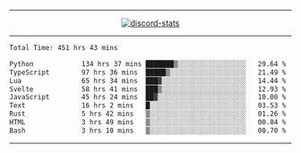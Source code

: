 <a href="https://www.github.com/ripavoid" target="_blank" rel="noreferrer">

-------

<div align='center'>
    <a href='https://discordapp.com/users/825178146797518881'>
        <img align='center' alt='discord-stats' src='https://api.discord-status.me/825178146797518881?nitro&boost=4&gradient=%231e0b1a%2C%23000000%2C%23000000%2C%23160316'></img>
    </a>
</div>

-------

<!--START_SECTION:waka-->

```txt
Total Time: 451 hrs 43 mins

Python            134 hrs 37 mins ███████▒░░░░░░░░░░░░░░░░░   29.64 %
TypeScript        97 hrs 36 mins  █████▒░░░░░░░░░░░░░░░░░░░   21.49 %
Lua               65 hrs 34 mins  ███▓░░░░░░░░░░░░░░░░░░░░░   14.44 %
Svelte            58 hrs 41 mins  ███▒░░░░░░░░░░░░░░░░░░░░░   12.93 %
JavaScript        45 hrs 24 mins  ██▓░░░░░░░░░░░░░░░░░░░░░░   10.00 %
Text              16 hrs 2 mins   █░░░░░░░░░░░░░░░░░░░░░░░░   03.53 %
Rust              5 hrs 42 mins   ▒░░░░░░░░░░░░░░░░░░░░░░░░   01.26 %
HTML              3 hrs 49 mins   ▒░░░░░░░░░░░░░░░░░░░░░░░░   00.84 %
Bash              3 hrs 10 mins   ▒░░░░░░░░░░░░░░░░░░░░░░░░   00.70 %
```

<!--END_SECTION:waka-->

-------
